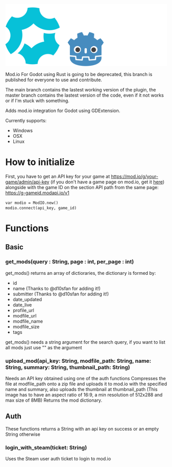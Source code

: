 
![Mod.io For Godot](https://github.com/aNaOH/modio-godot/blob/main/logo.svg?raw=true)

Mod.io For Godot using Rust is going to be deprecated, this branch is published for everyone to use and contribute.

The main branch contains the lastest working version of the plugin, the master branch contains the lastest version of the code, even if it not works or if I'm stuck with something.

Adds mod.io integration for Godot using GDExtension.

Currently supports:

- Windows
- OSX
- Linux

# How to initialize

First, you have to get an API key for your game at https://mod.io/g/your-game/admin/api-key (if you don't have a game page on mod.io, get it [here](https://mod.io/g/add/)) alongside with the game ID on the section API path from the same page: https://g-gameid.modapi.io/v1

    var modio = ModIO.new()
	modio.connect(api_key, game_id)

# Functions

## Basic

### get_mods(query : String, page : int, per_page : int)

get_mods() returns an array of dictioraries, the dictionary is formed by:

- id
- name (Thanks to @d10sfan for adding it!)
- submitter (Thanks to @d10sfan for adding it!)
- date_updated
- date_live
- profile_url
- modfile_url
- modfile_name
- modfile_size
- tags

get_mods() needs a string argument for the search query, if you want to list all mods just use "" as the argument

### upload_mod(api_key: String, modfile_path: String, name: String, summary: String, thumbnail_path: String)

Needs an API key obtained using one of the auth functions
Compresses the file at modfile_path onto a zip file and uploads it to mod.io with the specified name and summary, also uploads the thumbnail at thumbnail_path (This image has to have an aspect ratio of 16:9, a min resolution of 512x288 and max size of 8MB)
Returns the mod dictionary.

## Auth

These functions returns a String with an api key on success or an empty String otherwise

### login_with_steam(ticket: String)

Uses the Steam user auth ticket to login to mod.io
